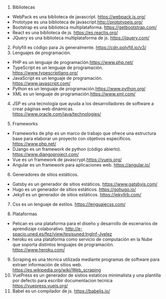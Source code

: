1. Bibliotecas
-  WebPack  es una biblioteca de javascript. https://webpack.js.org/
-  Prototype es una biblioteca de javascript.http://prototypejs.org/
- Bootstrap es una biblioteca multiplataforma. https://getbootstrap.com/
- React es una biblioteca de js. https://es.reactjs.org/
- JQuery es una biblioteca multiplataforma de js. https://jquery.com/

2. Polyfill es código para Js generalmente. https://cdn.polyfill.io/v3/
3. Lenguajes de programación.
- PHP es un lenguaje de programación.https://www.php.net/
- TypeScript es un lenguaje de programación. https://www.typescriptlang.org/
- JavaScript es un lenguaje de programación. https://www.javascript.com/
- Python es un lenguaje de programación.https://www.python.org/
- XML es un lenguaje de programación.https://www.xml.com/

4. JSP es una tecnología que ayuda a los desarrolladores de software a crear páginas web dinámicas. https://www.oracle.com/java/technologies/

5. Frameworks
- Frameworks de php es un marco de trabajo que ofrece una estructura base para elaborar un proyecto con objetivos específicos. https://www.php.net/
- DJango es un framework de python (código abierto). https://www.djangoproject.com/
- Vue es un framework de javascrypt.https://vuejs.org/
- Angular es un framework para aplicaciones web. https://angular.io/


6. Generadores de sitios estáticos.
- Gatsby es un generador de sitios estáticos. https://www.gatsbyjs.com/
- Hugo es un generador de sitios estáticos. https://gohugo.io/
- Jekyll es un generador de sitios estáticos. https://jekyllrb.com/
7. Css es un lenguaje de estilos. https://lenguajecss.com/

8. Plataformas
- Pelican es una plataforma para el diseño y desarrollo de escenarios de aprendizaje colaborativo. http://e-spacio.uned.es/fez/view/tesisuned:IngInf-Jvelez
- heroku es una plataforma como servicio de computación en la Nube que soporta distintos lenguajes de programación. https://www.heroku.com/
9. Scraping es una técnica utilizada mediante programas de software para extraer información de sitios web. https://es.wikipedia.org/wiki/Web_scraping
10. VuePress es un generador de sistios estaticos minimalista y una plantilla por defecto para escribir documentacion tecnica https://vuepress.vuejs.org/
11. Babel es un compilador de js. https://babeljs.io/